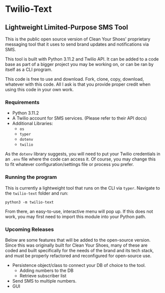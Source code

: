 # Twilio-Text
## Lightweight Limited-Purpose SMS Tool

This is the public open source version of Clean Your Shoes' proprietary messaging tool that it uses to send brand updates and notifications via SMS.

This tool is built with Python 3.11.2 and Twilio API. It can be added to a code base as part of a bigger project you may be working on, or can be ran by itself as a CLI program.

This code is free to use and download. Fork, clone, copy, download, whatever with this code. All I ask is that you provide proper credit when using this code in your own work.

### Requirements
- Python 3.11.2
- A Twilio account for SMS services. (Please refer to their API docs)
- Additional Libraries:
  - `os`
  - `typer`
  - `dotenv`
  - `twilio`

As the `dotenv` library suggests, you will need to put your Twilio credentials in an `.env` file where the code can access it. Of course, you may change this to fit whatever configuration/settings file or process you prefer.

### Running the program
This is currently a lightweight tool that runs on the CLI via `typer`. Navigate to the `twilio-text` folder and run:

`python3 -m twilio-text`

From there, an easy-to-use, interactive menu will pop up. If this does not work, you may first need to import this module into your Python path.

### Upcoming Releases
Below are some features that will be added to the open-source version. Since this was originally built for Clean Your Shoes, many of these are coded and built specifically for the needs of the brand and its tech stack, and must be properly refactored and reconfigured for open-source use.
- Persistence object/class to connect your DB of choice to the tool.
  - Adding numbers to the DB
  - Retrieve subscriber list
- Send SMS to multiple numbers.
- GUI